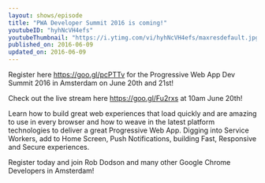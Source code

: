 ```yaml
---
layout: shows/episode
title: "PWA Developer Summit 2016 is coming!"
youtubeID: "hyhNcVH4efs"
youtubeThumbnail: "https://i.ytimg.com/vi/hyhNcVH4efs/maxresdefault.jpg"
published_on: 2016-06-09
updated_on: 2016-06-09
---
```


Register here https://goo.gl/pcPTTv for the Progressive Web App Dev Summit 2016 in Amsterdam on June 20th and 21st! 

Check out the live stream here https://goo.gl/Fu2rxs at 10am June 20th!

Learn how to build great web experiences that load quickly and are amazing to use in every browser and how to weave in the latest platform technologies to deliver a great Progressive Web App. Digging into Service Workers, add to Home Screen, Push Notifications,  building Fast, Responsive and Secure experiences.

Register today and join Rob Dodson and many other Google Chrome Developers in Amsterdam!
